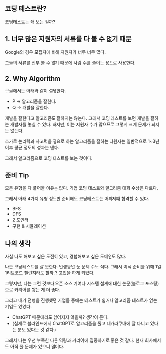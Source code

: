 ## 코딩 테스트란?

코딩테스트는 왜 보는 걸까? 

## 1. 너무 많은 지원자의 서류를 다 볼 수 없기 때문

Google의 경우 모집자에 비해 지원자가 너무 너무 많다.

그들의 서류를 전부 볼 수 없기 때문에 사람 수를 줄이는 용도로 사용한다.

## 2. Why Algorithm

구글에서는 아래와 같이 설명한다.

- P -> 알고리즘을 잘한다.
- Q -> 개발을 잘한다.

개발을 잘한다고 알고리즘도 잘하지는 않는다. 그래서 코딩 테스트를 보면 개발을 잘하는 개발자를 놓칠 수 있다. 하지만, 이는 지원자 수가 많으므로 그렇게 크게 문제가 되지는 않는다.

추가로 논리력과 사고력을 필요로 하는 알고리즘을 잘하는 지원자는 일반적으로 1~3년 이후 평균 정도의 성과는 낸다.

그래서 알고리즘으로 코딩 테스트를 보는 것이다.

## 준비 Tip

모든 유형을 다 풀어볼 이유는 없다. 기업 코딩 테스트와 알고리즘 대회 수상은 다르다.

그래서 아래 4가지 유형 정도만 준비해도 코딩테스트는 어째저째 합격할 수 있다.
- BFS
- DFS
- 2 포인터
- 구현 & 시뮬레이션


## 나의 생각

사실 나도 해보고 싶은 도전이 있고, 경험해보고 싶은 도메인도 많다.

나는 코딩테스트를 잘 못한다. 인생동안 푼 문제 수도 적다. 그래서 이직 준비를 위해 1일 1리트코드 챌린지라도 할까..? 고민을 하게 되었다.

그렇지만, 나는 그런 것보다 오픈 소스 기여나 시스템 설계에 대한 논문(블로그 포스팅)으로 커리어를 쌓는 게 더 좋다.

그리고 내가 전형을 진행했던 기업들 중에는 테스트가 쉽거나 알고리즘 테스트가 없는 기업도 있었다.
- ChatGPT 때문에라도 없어지지 않을까? 생각이 든다.
- (실제로 블라인드에서 ChatGPT로 알고리즘을 풀고 네카라쿠배에 잘 다니고 있다는 분도 있다는 것 같다.)

그래서 나는 우선 부족한 다른 역량과 커리어에 집중하기로 좋은 것 같다. 현재 회사에서도 아직 풀 문제가 있으니 말이다.
